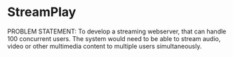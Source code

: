 # StreamPlay
PROBLEM STATEMENT:
To develop a streaming webserver, that can handle 100 concurrent users. The system would need to be able to stream audio, video or other multimedia content to multiple users simultaneously.
